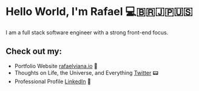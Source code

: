 # Hello World, I'm Rafael 💻🇧🇷🇯🇵🇺🇸

I am a full stack software engineer with a strong front-end focus.

## Check out my:
- Portfolio Website <a href="http://rafaelviana.io/">rafaelviana.io</a> 📒
- Thoughts on Life, the Universe, and Everything <a href="https://twitter.com/vianarafaelds">Twitter</a> 📟
- Professional Profile <a href="https://www.linkedin.com/in/monicampowell/">LinkedIn</a> 💼
